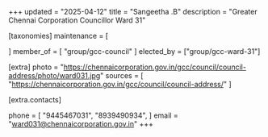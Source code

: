 +++
updated = "2025-04-12"
title = "Sangeetha .B"
description = "Greater Chennai Corporation Councillor Ward 31"

[taxonomies]
maintenance = [

]
member_of = [
    "group/gcc-council"
]
elected_by = ["group/gcc-ward-31"]

[extra]
photo = "https://chennaicorporation.gov.in/gcc/council/council-address/photo/ward031.jpg"
sources = [
    "https://chennaicorporation.gov.in/gcc/council/council-address/"
]

[extra.contacts]

phone = [
    "9445467031",
    "8939490934",
    ]
email = "ward031@chennaicorporation.gov.in"
+++